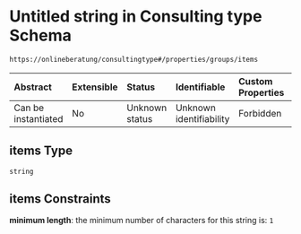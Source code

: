 # Untitled string in Consulting type Schema

```txt
https://onlineberatung/consultingtype#/properties/groups/items
```



| Abstract            | Extensible | Status         | Identifiable            | Custom Properties | Additional Properties | Access Restrictions | Defined In                                                           |
| :------------------ | :--------- | :------------- | :---------------------- | :---------------- | :-------------------- | :------------------ | :------------------------------------------------------------------- |
| Can be instantiated | No         | Unknown status | Unknown identifiability | Forbidden         | Allowed               | none                | [consulting-type.json*](consulting-type.json "open original schema") |

## items Type

`string`

## items Constraints

**minimum length**: the minimum number of characters for this string is: `1`
